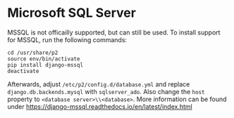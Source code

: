 # Microsoft SQL Server

MSSQL is not officailly supported, but can still be used. To install support for MSSQL, run the following commands:

```
cd /usr/share/p2
source env/bin/activate
pip install django-mssql
deactivate
```

Afterwards, adjust `/etc/p2/config.d/database.yml` and replace `django.db.backends.mysql` with `sqlserver_ado`. Also change the `host` property to `<database server>\\<database>`. More information can be found under https://django-mssql.readthedocs.io/en/latest/index.html
